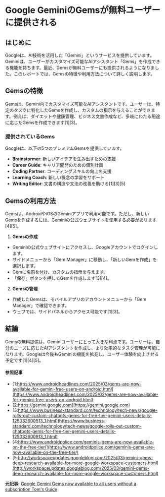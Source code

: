 # Google GeminiのGemsが無料ユーザーに提供される

## はじめに

Googleは、AI技術を活用した「Gemini」というサービスを提供しています。Geminiは、ユーザーがカスタマイズ可能なAIアシスタント「Gems」を作成できる機能を持ちます。最近、Gemsが無料ユーザーにも提供されるようになりました。このレポートでは、Gemsの特徴や利用方法について詳しく説明します。

## Gemsの特徴

Gemsは、Gemini内でカスタマイズ可能なAIアシスタントです。ユーザーは、特定のタスクに特化したGemsを作成し、カスタムの指示を与えることができます。例えば、ダイエットや健康管理、ビジネス文書作成など、多岐にわたる用途に応じたGemsを作成できます[1][3]。

### 提供されているGems

Googleは、以下の5つのプレミアムGemsを提供しています。

- **Brainstormer**: 新しいアイデアを生み出すための支援
- **Career Guide**: キャリア開発のための個別計画
- **Coding Partner**: コーディングスキルの向上を支援
- **Learning Coach**: 新しい概念の学習をサポート
- **Writing Editor**: 文書の構造や文法の改善を助ける[1][3][5]

## Gemsの利用方法

Gemsは、AndroidやiOSのGeminiアプリで利用可能です。ただし、新しいGemsを作成するには、Geminiの公式ウェブサイトを使用する必要があります[4][5]。

1. **Gemsの作成**
 - Geminiの公式ウェブサイトにアクセスし、Googleアカウントでログインします。
 - サイドメニューから「Gem Manager」に移動し、「新しいGemを作成」を選択します。
 - Gemに名前を付け、カスタムの指示を与えます。
 - 「保存」ボタンを押してGemを作成します[3][4]。

2. **Gemsの管理**
 - 作成したGemsは、モバイルアプリのアカウントメニューから「Gem Manager」で確認できます。
 - ウェブでは、サイドパネルからアクセス可能です[1][3]。

## 結論

Gemsの無料提供は、Geminiユーザーにとって大きな利点です。ユーザーは、自分のニーズに応じたAIアシスタントを作成し、より効率的なタスク管理が可能になります。Googleは今後もGeminiの機能を拡充し、ユーザー体験を向上させる予定です[1][4][5]。

#### 参照記事
- [1:https://www.androidheadlines.com/2025/03/gems-are-now-available-for-gemini-free-users-on-android.html](https://www.androidheadlines.com/2025/03/gems-are-now-available-for-gemini-free-users-on-android.html)
- [2:https://gemini.google.com](https://gemini.google.com)
- [3:https://www.business-standard.com/technology/tech-news/google-rolls-out-custom-chatbots-gems-for-free-tier-gemini-users-details-125032600913_1.html](https://www.business-standard.com/technology/tech-news/google-rolls-out-custom-chatbots-gems-for-free-tier-gemini-users-details-125032600913_1.html)
- [4:https://www.androidpolice.com/geminis-gems-are-now-available-on-the-free-tier/](https://www.androidpolice.com/geminis-gems-are-now-available-on-the-free-tier/)
- [5:http://workspaceupdates.googleblog.com/2025/03/gemini-gems-deep-research-available-for-more-google-workspace-customers.html](http://workspaceupdates.googleblog.com/2025/03/gemini-gems-deep-research-available-for-more-google-workspace-customers.html)


**元記事:** [Google Gemini Gems now available to all users without a subscription Tom's Guide](https://www.tomsguide.com/ai/google-gemini-gems-now-available-to-all-users-without-a-subscription)